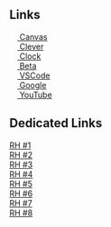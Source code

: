Links
-----
<div>
  <a href="https://mcsd.instructure.com"><img src="https://icons.duckduckgo.com/ip3/mcsd.instructure.com.ico" width="14" height="14"></img> Canvas</a><br>
  <a href="https://clever.com/in"><img src="https://icons.duckduckgo.com/ip3/clever.com.ico" width="14" height="14"></img> Clever</a><br>
  <a href="https://rtc.geomusic.dev/assets/com.google.android.clock.html"><img src="https://icons.duckduckgo.com/ip3/dev.to.ico" width="14" height="14"></img> Clock</a><br>
  <a href="https://firefox.lhost.dev/"><img src="https://icons.duckduckgo.com/ip3/firefox.lhost.dev.ico" width="14" height="14"></img> Beta</a><br>
  <a href="https://vscode.dev"><img src="https://icons.duckduckgo.com/ip3/code.visualstudio.com.ico" width="14" height="14"></img> VSCode</a><br>
  <a href="https://google.com"><img src="https://icons.duckduckgo.com/ip3/www.google.com.ico" width="14" height="14"></img> Google</a><br>
  <a href="https://youtube.com"><img src="https://icons.duckduckgo.com/ip3/youtube.com.ico" width="14" height="14"></img> YouTube</a><br>
</div>

Dedicated Links
-----
<a href="https://blocked-goguardian.cf">RH #1</a><br>
<a href="https://blocked-goguardian.tk">RH #2</a><br>
<a href="https://rh.lwaid.dev">RH #3</a><br>
<a href="https://rh.lhost.dev">RH #4</a><br>
<a href="https://student.lhost.dev">RH #5</a><br>
<a href="https://teacher.lhost.dev">RH #6</a><br>
<a href="https://goguardian.lhost.dev">RH #7</a><br>
<a href="https://panel.lhost.dev">RH #8</a>
